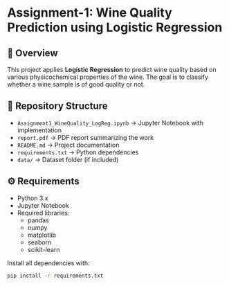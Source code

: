 # Assignment-1: Wine Quality Prediction using Logistic Regression

## 📌 Overview
This project applies **Logistic Regression** to predict wine quality based on various physicochemical properties of the wine. The goal is to classify whether a wine sample is of good quality or not.

## 📂 Repository Structure
- `Assignment1_WineQuality_LogReg.ipynb` → Jupyter Notebook with implementation  
- `report.pdf` → PDF report summarizing the work  
- `README.md` → Project documentation  
- `requirements.txt` → Python dependencies  
- `data/` → Dataset folder (if included)  

## ⚙️ Requirements
- Python 3.x  
- Jupyter Notebook  
- Required libraries:
  - pandas  
  - numpy  
  - matplotlib  
  - seaborn  
  - scikit-learn  

Install all dependencies with:
```bash
pip install -r requirements.txt
